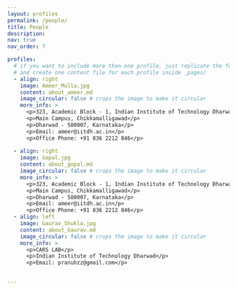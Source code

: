 ```yaml
---
layout: profiles
permalink: /people/
title: People
description: 
nav: true
nav_order: 7

profiles:
  # if you want to include more than one profile, just replicate the following block
  # and create one content file for each profile inside _pages/
  - align: right
    image: Ameer_Mulla.jpg
    content: about_ameer.md
    image_circular: false # crops the image to make it circular
    more_info: >
      <p>323, Academic Block - 1, Indian Institute of Technology Dharwad</p>
      <p>Main Campus, Chikkamalligawad</p>
      <p>Dharwad - 580007, Karnataka</p>
      <p>Email: ameer@iitdh.ac.in</p>
      <p>Office Phone: +91 836 2212 846</p>
  
  - align: right
    image: Gopal.jpg
    content: about_gopal.md
    image_circular: false # crops the image to make it circular
    more_info: >
      <p>323, Academic Block - 1, Indian Institute of Technology Dharwad</p>
      <p>Main Campus, Chikkamalligawad</p>
      <p>Dharwad - 580007, Karnataka</p>
      <p>Email: ameer@iitdh.ac.in</p>
      <p>Office Phone: +91 836 2212 846</p>
  - align: left
    image: Gaurav_Shukla.jpg
    content: about_Gaurav.md
    image_circular: false # crops the image to make it circular
    more_info: >
      <p>CARS LAB</p>
      <p>Indian Institute of Technology Dharwad</p>
      <p>Email: pranuhzz@gmail.com</p>

     
---
```

